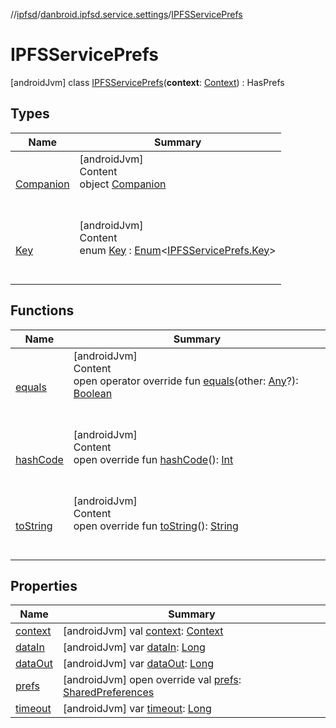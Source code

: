 //[ipfsd](../../index.md)/[danbroid.ipfsd.service.settings](../index.md)/[IPFSServicePrefs](index.md)



# IPFSServicePrefs  
 [androidJvm] class [IPFSServicePrefs](index.md)(**context**: [Context](https://developer.android.com/reference/kotlin/android/content/Context.html)) : HasPrefs   


## Types  
  
|  Name|  Summary| 
|---|---|
| [Companion](-companion/index.md)| [androidJvm]  <br>Content  <br>object [Companion](-companion/index.md)  <br><br><br>
| [Key](-key/index.md)| [androidJvm]  <br>Content  <br>enum [Key](-key/index.md) : [Enum](https://kotlinlang.org/api/latest/jvm/stdlib/kotlin/-enum/index.html)<[IPFSServicePrefs.Key](-key/index.md)>   <br><br><br>


## Functions  
  
|  Name|  Summary| 
|---|---|
| [equals](../-settings-activity/-companion/index.md#kotlin/Any/equals/#kotlin.Any?/PointingToDeclaration/)| [androidJvm]  <br>Content  <br>open operator override fun [equals](../-settings-activity/-companion/index.md#kotlin/Any/equals/#kotlin.Any?/PointingToDeclaration/)(other: [Any](https://kotlinlang.org/api/latest/jvm/stdlib/kotlin/-any/index.html)?): [Boolean](https://kotlinlang.org/api/latest/jvm/stdlib/kotlin/-boolean/index.html)  <br><br><br>
| [hashCode](../-settings-activity/-companion/index.md#kotlin/Any/hashCode/#/PointingToDeclaration/)| [androidJvm]  <br>Content  <br>open override fun [hashCode](../-settings-activity/-companion/index.md#kotlin/Any/hashCode/#/PointingToDeclaration/)(): [Int](https://kotlinlang.org/api/latest/jvm/stdlib/kotlin/-int/index.html)  <br><br><br>
| [toString](../-settings-activity/-companion/index.md#kotlin/Any/toString/#/PointingToDeclaration/)| [androidJvm]  <br>Content  <br>open override fun [toString](../-settings-activity/-companion/index.md#kotlin/Any/toString/#/PointingToDeclaration/)(): [String](https://kotlinlang.org/api/latest/jvm/stdlib/kotlin/-string/index.html)  <br><br><br>


## Properties  
  
|  Name|  Summary| 
|---|---|
| [context](index.md#danbroid.ipfsd.service.settings/IPFSServicePrefs/context/#/PointingToDeclaration/)|  [androidJvm] val [context](index.md#danbroid.ipfsd.service.settings/IPFSServicePrefs/context/#/PointingToDeclaration/): [Context](https://developer.android.com/reference/kotlin/android/content/Context.html)   <br>
| [dataIn](index.md#danbroid.ipfsd.service.settings/IPFSServicePrefs/dataIn/#/PointingToDeclaration/)|  [androidJvm] var [dataIn](index.md#danbroid.ipfsd.service.settings/IPFSServicePrefs/dataIn/#/PointingToDeclaration/): [Long](https://kotlinlang.org/api/latest/jvm/stdlib/kotlin/-long/index.html)   <br>
| [dataOut](index.md#danbroid.ipfsd.service.settings/IPFSServicePrefs/dataOut/#/PointingToDeclaration/)|  [androidJvm] var [dataOut](index.md#danbroid.ipfsd.service.settings/IPFSServicePrefs/dataOut/#/PointingToDeclaration/): [Long](https://kotlinlang.org/api/latest/jvm/stdlib/kotlin/-long/index.html)   <br>
| [prefs](index.md#danbroid.ipfsd.service.settings/IPFSServicePrefs/prefs/#/PointingToDeclaration/)|  [androidJvm] open override val [prefs](index.md#danbroid.ipfsd.service.settings/IPFSServicePrefs/prefs/#/PointingToDeclaration/): [SharedPreferences](https://developer.android.com/reference/kotlin/android/content/SharedPreferences.html)   <br>
| [timeout](index.md#danbroid.ipfsd.service.settings/IPFSServicePrefs/timeout/#/PointingToDeclaration/)|  [androidJvm] var [timeout](index.md#danbroid.ipfsd.service.settings/IPFSServicePrefs/timeout/#/PointingToDeclaration/): [Long](https://kotlinlang.org/api/latest/jvm/stdlib/kotlin/-long/index.html)   <br>

